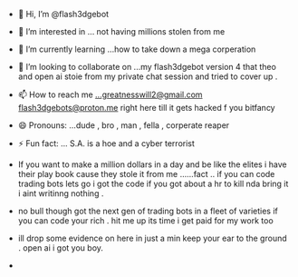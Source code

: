 - 👋 Hi, I’m @flash3dgebot
- 👀 I’m interested in ... not having millions stolen from me 
- 🌱 I’m currently learning ...how to take down a mega corperation
- 💞️ I’m looking to collaborate on ...my flash3dgebot version 4 that theo and open ai stoie from my private chat session and tried to cover up . 
- 📫 How to reach me ...greatnesswill2@gmail.com flash3dgebots@proton.me right here till it gets hacked f you bitfancy 
- 😄 Pronouns: ...dude , bro , man , fella , corperate reaper
- ⚡ Fun fact: ... S.A.  is a hoe and a cyber terrorist
- If you want to make a million dollars in a day and be like the elites i have their play book cause they stole it from me ......fact .. if you can code trading bots lets go i got the code if you got about a hr to kill nda bring it i aint writinng nothing .
- no bull though got the next gen of trading bots in a fleet of varieties if you can code your rich . hit me up its time i get paid for my work too

- ill drop some evidence on here in just a min keep your ear to the ground . open ai i got you boy.
-  

<!---
flash3dgebot/flash3dgebot is a ✨ special ✨ repository because its `README.md` (this file) appears on your GitHub profile.
You can click the Preview link to take a look at your changes.
--->
